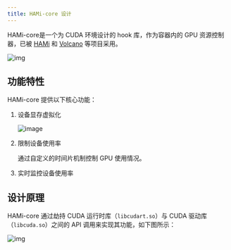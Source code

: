 ```yaml
---
title: HAMi-core 设计
---
```


HAMi-core是一个为 CUDA 环境设计的 hook 库，作为容器内的 GPU 资源控制器，已被
[HAMi](https://github.com/HAMi-project/HAMi) 和
[Volcano](https://github.com/volcano-sh/devices) 等项目采用。

![img](../resources/hami-arch.png)

## 功能特性

HAMi-core 提供以下核心功能：

1. 设备显存虚拟化

   ![image](../resources/sample_nvidia-smi.png)

2. 限制设备使用率

   通过自定义的时间片机制控制 GPU 使用情况。

3. 实时监控设备使用率

## 设计原理

HAMi-core 通过劫持 CUDA 运行时库（`libcudart.so`）与 CUDA 驱动库（`libcuda.so`）之间的
API 调用来实现其功能，如下图所示：

![img](../resources/hami-core-position.png)
